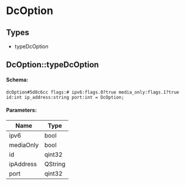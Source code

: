 # DcOption

## Types

* typeDcOption

## DcOption::typeDcOption

#### Schema:

`dcOption#5d8c6cc flags:# ipv6:flags.0?true media_only:flags.1?true id:int ip_address:string port:int = DcOption;`

#### Parameters:

|Name|Type|
|----|----|
|ipv6|bool|
|mediaOnly|bool|
|id|qint32|
|ipAddress|QString|
|port|qint32|

